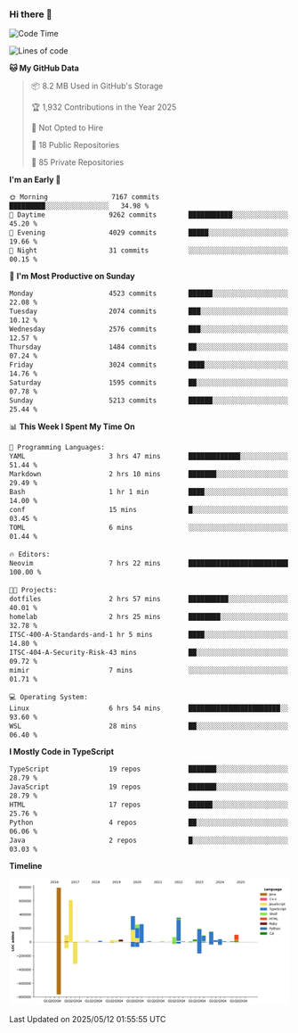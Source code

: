 ### Hi there 👋

<!--
**Clumsy-Coder/Clumsy-Coder** is a ✨ _special_ ✨ repository because its `README.md` (this file) appears on your GitHub profile.

Here are some ideas to get you started:

- 🔭 I’m currently working on ...
- 🌱 I’m currently learning ...
- 👯 I’m looking to collaborate on ...
- 🤔 I’m looking for help with ...
- 💬 Ask me about ...
- 📫 How to reach me: ...
- 😄 Pronouns: ...
- ⚡ Fun fact: ...
-->

<!-- anmol098/waka-readme-stats -->
<!--START_SECTION:waka-->
![Code Time](http://img.shields.io/badge/Code%20Time-1%2C265%20hrs%2022%20mins-blue)

![Lines of code](https://img.shields.io/badge/From%20Hello%20World%20I%27ve%20Written-3.6%20million%20lines%20of%20code-blue)

**🐱 My GitHub Data** 

> 📦 8.2 MB Used in GitHub's Storage 
 > 
> 🏆 1,932 Contributions in the Year 2025
 > 
> 🚫 Not Opted to Hire
 > 
> 📜 18 Public Repositories 
 > 
> 🔑 85 Private Repositories 
 > 
**I'm an Early 🐤** 

```text
🌞 Morning                7167 commits        █████████░░░░░░░░░░░░░░░░   34.98 % 
🌆 Daytime                9262 commits        ███████████░░░░░░░░░░░░░░   45.20 % 
🌃 Evening                4029 commits        █████░░░░░░░░░░░░░░░░░░░░   19.66 % 
🌙 Night                  31 commits          ░░░░░░░░░░░░░░░░░░░░░░░░░   00.15 % 
```
📅 **I'm Most Productive on Sunday** 

```text
Monday                   4523 commits        ██████░░░░░░░░░░░░░░░░░░░   22.08 % 
Tuesday                  2074 commits        ███░░░░░░░░░░░░░░░░░░░░░░   10.12 % 
Wednesday                2576 commits        ███░░░░░░░░░░░░░░░░░░░░░░   12.57 % 
Thursday                 1484 commits        ██░░░░░░░░░░░░░░░░░░░░░░░   07.24 % 
Friday                   3024 commits        ████░░░░░░░░░░░░░░░░░░░░░   14.76 % 
Saturday                 1595 commits        ██░░░░░░░░░░░░░░░░░░░░░░░   07.78 % 
Sunday                   5213 commits        ██████░░░░░░░░░░░░░░░░░░░   25.44 % 
```


📊 **This Week I Spent My Time On** 

```text
💬 Programming Languages: 
YAML                     3 hrs 47 mins       █████████████░░░░░░░░░░░░   51.44 % 
Markdown                 2 hrs 10 mins       ███████░░░░░░░░░░░░░░░░░░   29.49 % 
Bash                     1 hr 1 min          ████░░░░░░░░░░░░░░░░░░░░░   14.00 % 
conf                     15 mins             █░░░░░░░░░░░░░░░░░░░░░░░░   03.45 % 
TOML                     6 mins              ░░░░░░░░░░░░░░░░░░░░░░░░░   01.44 % 

🔥 Editors: 
Neovim                   7 hrs 22 mins       █████████████████████████   100.00 % 

🐱‍💻 Projects: 
dotfiles                 2 hrs 57 mins       ██████████░░░░░░░░░░░░░░░   40.01 % 
homelab                  2 hrs 25 mins       ████████░░░░░░░░░░░░░░░░░   32.78 % 
ITSC-400-A-Standards-and-1 hr 5 mins         ████░░░░░░░░░░░░░░░░░░░░░   14.80 % 
ITSC-404-A-Security-Risk-43 mins             ██░░░░░░░░░░░░░░░░░░░░░░░   09.72 % 
mimir                    7 mins              ░░░░░░░░░░░░░░░░░░░░░░░░░   01.71 % 

💻 Operating System: 
Linux                    6 hrs 54 mins       ███████████████████████░░   93.60 % 
WSL                      28 mins             ██░░░░░░░░░░░░░░░░░░░░░░░   06.40 % 
```

**I Mostly Code in TypeScript** 

```text
TypeScript               19 repos            ███████░░░░░░░░░░░░░░░░░░   28.79 % 
JavaScript               19 repos            ███████░░░░░░░░░░░░░░░░░░   28.79 % 
HTML                     17 repos            ██████░░░░░░░░░░░░░░░░░░░   25.76 % 
Python                   4 repos             ██░░░░░░░░░░░░░░░░░░░░░░░   06.06 % 
Java                     2 repos             █░░░░░░░░░░░░░░░░░░░░░░░░   03.03 % 
```



**Timeline**

![Lines of Code chart](https://raw.githubusercontent.com/Clumsy-Coder/Clumsy-Coder/main/assets/bar_graph.png)


 Last Updated on 2025/05/12 01:55:55 UTC
<!--END_SECTION:waka-->
